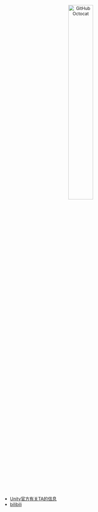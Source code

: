 <p align="center">
  <img alt="GitHub Octocat" src="https://longshilin.com/images/favicon.png" width="40%">
</p>

  - [Unity官方有关TA的信息](unity-office-ta.md)
  - [bilibili](bilibili.md)

<!--stackedit_data:
eyJoaXN0b3J5IjpbLTE0MTcxODk5NzNdfQ==
-->